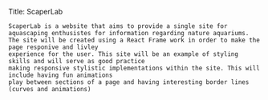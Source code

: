 Title: ScaperLab

	ScaperLab is a website that aims to provide a single site for aquascaping enthusistes for information regarding nature aquariums.
	The site will be created using a React Frame work in order to make the page responive and livley
	experience for the user. This site will be an example of styling skills and will serve as good practice
	making responsive stylistic implementations within the site. This will include having fun animations
	play between sections of a page and having interesting border lines (curves and animations)
